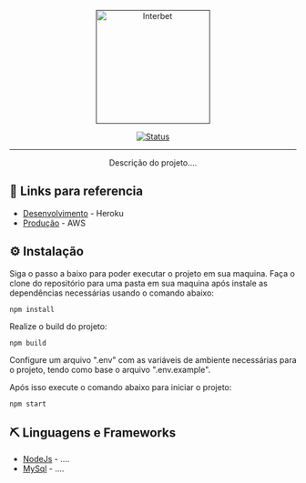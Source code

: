 <p align="center">
  <a href="" rel="noopener">
 <img width=200px height=200px src="https://user-images.githubusercontent.com/70984781/176933713-a628e6c5-8622-46c1-b36d-c4e11925276d.png" alt="Interbet"></a>
</p>

<div align="center">

[![Status](https://img.shields.io/badge/status-active-success.svg)]()

</div>

---

<p align="center"> Descrição do projeto....
    <br> 
</p>

## 📡 Links para referencia
  - [Desenvolvimento](https://interbet-api.herokuapp.com/) - Heroku
  - [Produção](https://api.v1.interbet.app/) - AWS

## ⚙️ Instalação
   Siga o passo a baixo para poder executar o projeto em sua maquina.
   Faça o clone do repositório para uma pasta em sua maquina após instale as dependências necessárias usando o comando abaixo:
```
npm install
```
   Realize o build do projeto:
```
npm build
```
   Configure um arquivo ".env" com as variáveis de ambiente necessárias para o projeto, tendo como base o arquivo ".env.example".
   
   Após isso execute o comando abaixo para iniciar o projeto:
```
npm start
```
## ⛏️ Linguagens e Frameworks

-  [NodeJs](https://nodejs.org/en/) - ....
-  [MySql](https://www.mysql.com/) - ....
